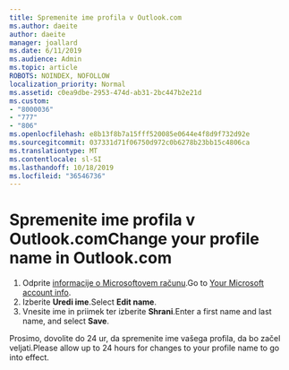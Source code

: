 ```yaml
---
title: Spremenite ime profila v Outlook.com
ms.author: daeite
author: daeite
manager: joallard
ms.date: 6/11/2019
ms.audience: Admin
ms.topic: article
ROBOTS: NOINDEX, NOFOLLOW
localization_priority: Normal
ms.assetid: c0ea9dbe-2953-474d-ab31-2bc447b2e21d
ms.custom:
- "8000036"
- "777"
- "806"
ms.openlocfilehash: e8b13f8b7a15fff520085e0644e4f8d9f732d92e
ms.sourcegitcommit: 037331d71f06750d972c0b6278b23bb15c4806ca
ms.translationtype: MT
ms.contentlocale: sl-SI
ms.lasthandoff: 10/18/2019
ms.locfileid: "36546736"
---
```

# <a name="change-your-profile-name-in-outlookcom"></a><span data-ttu-id="c9e1b-102">Spremenite ime profila v Outlook.com</span><span class="sxs-lookup"><span data-stu-id="c9e1b-102">Change your profile name in Outlook.com</span></span>

1. <span data-ttu-id="c9e1b-103">Odprite [informacije o Microsoftovem računu](https://go.microsoft.com/fwlink/p/?linkid=860841).</span><span class="sxs-lookup"><span data-stu-id="c9e1b-103">Go to [Your Microsoft account info](https://go.microsoft.com/fwlink/p/?linkid=860841).</span></span>
2. <span data-ttu-id="c9e1b-104">Izberite **Uredi ime**.</span><span class="sxs-lookup"><span data-stu-id="c9e1b-104">Select **Edit name**.</span></span>
3. <span data-ttu-id="c9e1b-105">Vnesite ime in priimek ter izberite **Shrani**.</span><span class="sxs-lookup"><span data-stu-id="c9e1b-105">Enter a first name and last name, and select **Save**.</span></span>

<span data-ttu-id="c9e1b-106">Prosimo, dovolite do 24 ur, da spremenite ime vašega profila, da bo začel veljati.</span><span class="sxs-lookup"><span data-stu-id="c9e1b-106">Please allow up to 24 hours for changes to your profile name to go into effect.</span></span>